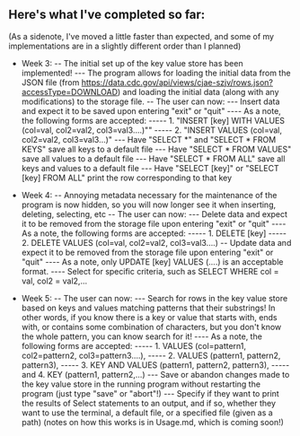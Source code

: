 ## Here's what I've completed so far:
(As a sidenote, I've moved a little faster than expected, and some of my implementations are in a slightly different order than I planned)

-	Week 3:
-- The initial set up of the key value store has been implemented!
--- The program allows for loading the initial data from the JSON
file (from https://data.cdc.gov/api/views/cjae-szjv/rows.json?accessType=DOWNLOAD) and loading the initial data (along with any modifications) to the storage file.
-- The user can now:
--- Insert data and expect it to be saved upon entering "exit" or "quit"
---- As a note, the following forms are accepted: 
----- 1. "INSERT [key] WITH VALUES (col=val, col2=val2, col3=val3….)""
----- 2. "INSERT VALUES (col=val, col2=val2, col3=val3…)"
--- Have "SELECT \*" and "SELECT \* FROM KEYS" save all keys to a default file
--- Have "SELECT \* FROM VALUES" save all values to a default file
--- Have "SELECT \* FROM ALL" save all keys and values to a default file
--- Have "SELECT [key]" or "SELECT [key] FROM ALL" print the row corresponding to that key



-   Week 4:
-- Annoying metadata necessary for the maintenance of the program is now hidden, so you will now longer see it when inserting, deleting, selecting, etc
-- The user can now:
--- Delete data and expect it to be removed from the storage file upon entering "exit" or "quit"
---- As a note, the following forms are accepted: 
----- 1. DELETE [key]
----- 2. DELETE VALUES (col=val, col2=val2, col3=val3….)
-- Update data and expect it to be removed from the storage file upon entering "exit" or "quit"
---- As a note, only UPDATE [key] VALUES (….) is an acceptable format.
---- Select for specific criteria, such as SELECT WHERE col = val, col2 = val2,...


-   Week 5:
-- The user can now:
--- Search for rows in the key value store based on keys and values matching patterns that their substrings! In other words, if you know there is a key or value that starts with, ends with, or contains some combination of characters, but you don't know the whole pattern, you can know search for it!
---- As a note, the following forms are accepted:
----- 1. VALUES (col=pattern1, col2=pattern2, col3=pattern3….),
----- 2. VALUES (pattern1, pattern2, pattern3),
----- 3. KEY AND VALUES (pattern1, pattern2, pattern3),
----- and 4. KEY (pattern1, pattern2,…)
--- Save or abandon changes made to the key value store in the running program without restarting the program (just type "save" or "abort"!)
--- Specify if they want to print the results of Select statements to an output, and if so, whether they want to use the terminal, a default file, or a specified file (given as a path) (notes on how this works is in Usage.md, which is coming soon!)


